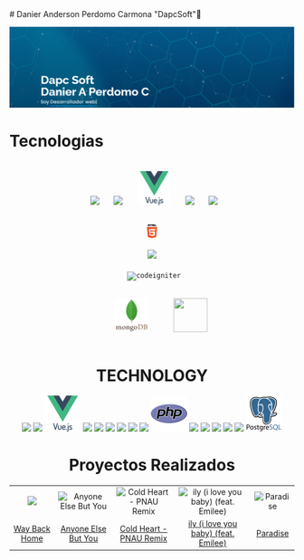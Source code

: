 <link rel="stylesheet" type='text/css' href="https://cdn.jsdelivr.net/gh/devicons/devicon@latest/devicon.min.css" />
# Danier Anderson Perdomo Carmona "DapcSoft"👋

[![ProfileBanner](https://github.com/danier-955/dapc_portafolio/blob/main/assets/img/Portada.PNG)](https://Davekibh.github.io)
# Tecnologias
<div align="center">
<br />
 <code>  <img  src="https://www.vectorlogo.zone/logos/reactjs/reactjs-ar21.svg"> </code>
 <code>  <img  src="https://www.vectorlogo.zone/logos/angular/angular-ar21.svg"> </code>
 <code>  <img  width="60" src="https://raw.githubusercontent.com/devicons/devicon/master/icons/vuejs/vuejs-original-wordmark.svg"> </code>
 <code>  <img  width="60" src="https://raw.githubusercontent.com/prplx/svg-logos/5585531d45d294869c4eaab4d7cf2e9c167710a9/svg/materialize.svg"> </code>
 <code>  <img  src="https://www.vectorlogo.zone/logos/getbootstrap/getbootstrap-ar21.svg"> </code>
<br />

 <code>  <img width="5%" src="https://raw.githubusercontent.com/devicons/devicon/master/icons/html5/html5-original-wordmark.svg"> </code>
<code>  <img  src="https://www.vectorlogo.zone/logos/javascript/javascript-ar21.svg"> </code>
 <code>  <img  src=""> </code>
 <code>  <img  width="60" src=""> </code>
 <code>  <img  src="" alt="codeigniter" width="60" height="60"> </code>
 
<br />
 <code>  <img  width="60" src=""> </code>
 <code>  <img   width="60" src="https://raw.githubusercontent.com/devicons/devicon/master/icons/mongodb/mongodb-original-wordmark.svg"> </code>
 <code>  <img  src=""> </code>
  <code> <img  src="https://e7.pngegg.com/pngimages/764/304/png-clipart-laravel-black-logo-tech-companies-thumbnail.png" width="60" height="60"> </code>
</div>


</div>
<div align="center">
<br />
<h1 align="center">TECHNOLOGY</h1>

<p align="center"><img src="https://cdn.jsdelivr.net/gh/devicons/devicon/icons/react/react-original.svg" style="height: 4rem"/>
<img src="https://www.vectorlogo.zone/logos/angular/angular-ar21.svg" style="height:4rem; background-color:white"/>
<img src="https://raw.githubusercontent.com/devicons/devicon/master/icons/vuejs/vuejs-original-wordmark.svg" style="height: 4rem; background-color:white"/>
<img src="https://raw.githubusercontent.com/prplx/svg-logos/5585531d45d294869c4eaab4d7cf2e9c167710a9/svg/materialize.svg" style="height: 4rem; background-color:white"/>
<img src="https://www.vectorlogo.zone/logos/getbootstrap/getbootstrap-ar21.svg" style="height: 4rem; background-color:white"/>
<img src="https://cdn.jsdelivr.net/gh/devicons/devicon/icons/html5/html5-original-wordmark.svg" style="height: 4rem"/>
<img src="https://cdn.jsdelivr.net/gh/devicons/devicon/icons/css3/css3-original-wordmark.svg" style="height: 4rem"/>
<img src="https://cdn.jsdelivr.net/gh/devicons/devicon/icons/javascript/javascript-plain.svg" style="height: 4rem"/>
<img src="https://www.vectorlogo.zone/logos/typescriptlang/typescriptlang-ar21.svg"  style="height: 4rem"/>
<img src="https://raw.githubusercontent.com/devicons/devicon/master/icons/php/php-original.svg" style="height: 4rem"/>
<img src="https://cdn.worldvectorlogo.com/logos/codeigniter.svg" style="height: 4rem"/>
<img src="https://www.vectorlogo.zone/logos/laravel/laravel-ar21.svg" style="height: 4rem"/>
<img src="https://cdn.jsdelivr.net/gh/devicons/devicon/icons/git/git-plain.svg" style="height: 4rem"/>
<img src="https://user-images.githubusercontent.com/64439609/212556741-81407849-82c8-4926-854f-820e8a644375.png" style="height: 4rem; background-color:white"/>
<img src="https://www.vectorlogo.zone/logos/mysql/mysql-ar21.svg"  style="height: 4rem"/>
 <img src="https://raw.githubusercontent.com/devicons/devicon/master/icons/postgresql/postgresql-original-wordmark.svg"  style="height: 4rem"/>
</p>
 
# Proyectos Realizados
<p recentlyplayed, float='left'>
  <p></p>
  <table style='width:100%'>
    <tr align='center'>
      <td><img class='' src='https://images.weserv.nl/?mask=circle&url=https://i.scdn.co/image/ab67616d0000b2739bb453695e0776ceb13576f3'  >
      </td>
      <td><img class='artists' src='https://images.weserv.nl/?mask=circle&url=https://i.scdn.co/image/ab67616d0000b27382939f80f3052a55a92d4717' alt='Anyone Else But You' style='width:50%'>
      </td>
      <td><img class='artists' src='https://images.weserv.nl/?mask=circle&url=https://i.scdn.co/image/ab67616d0000b2739f5cce8304c42d3a5463fd23' alt='Cold Heart - PNAU Remix' style='width:50%'>
      </td>
      <td><img class='artists' src='https://images.weserv.nl/?mask=circle&url=https://i.scdn.co/image/ab67616d0000b273b3de5764cc02f94714487c86' alt='ily (i love you baby) (feat. Emilee)' style='width:50%'>
      </td>
      <td><img class='artists' src='https://images.weserv.nl/?mask=circle&url=https://i.scdn.co/image/ab67616d0000b2733a376bd9b9b1f4b2686807db' alt='Paradise' style='width:50%'>
      </td>
    </tr>
    <tr align='center'>
      <td>
      <a href='https://open.spotify.com/track/3NxuezMdSLgt4OwHzBoUhL'>Way Back Home</a>
      </td>
      <td>
      <a href='https://open.spotify.com/track/4IBsj7ouiYgkKhaJnBCTXE'>Anyone Else But You</a>
      </td>
      <td>
      <a href='https://open.spotify.com/track/6zSpb8dQRaw0M1dK8PBwQz'>Cold Heart - PNAU Remix</a>
      </td>
      <td>
      <a href='https://open.spotify.com/track/62aP9fBQKYKxi7PDXwcUAS'>ily (i love you baby) (feat. Emilee)</a>
      </td>
      <td>
      <a href='https://open.spotify.com/track/0Rx0DJI556Ix5gBny6EWmn'>Paradise</a>
      </td>
    </tr>
  </table>
</p recentlyplayed>

<br />
</div>

<div align="center">
<br />
 

<br />
</div>




